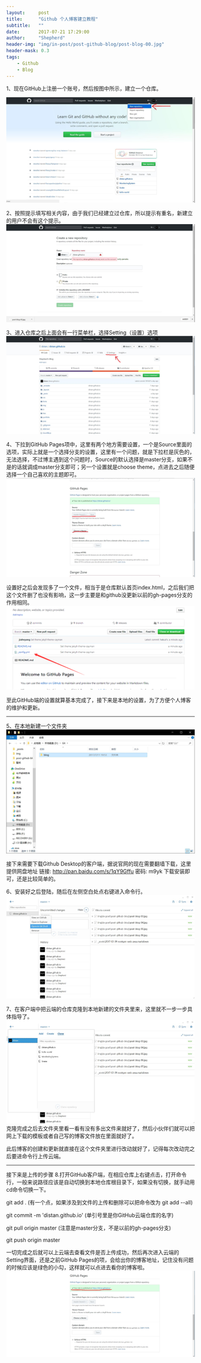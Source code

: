 ```yaml
---
layout:     post
title:      "Github 个人博客建立教程"
subtitle:   ""
date:       2017-07-21 17:29:00
author:     "Shepherd"
header-img: "img/in-post/post-github-blog/post-blog-00.jpg"
header-mask: 0.3
tags:
    - Github
    - Blog
---
```




1、现在GitHub上注册一个账号，然后按图中所示，建立一个仓库。

![](/img/in-post/post-github-blog/post-blog-01.jpg)


2、按照提示填写相关内容，由于我们已经建立过仓库，所以提示有重名，新建立的用户不会有这个提示。
![](/img/in-post/post-github-blog/post-blog-02.jpg)


3、进入仓库之后上面会有一行菜单栏，选择Setting（设置）选项
![](/img/in-post/post-github-blog/post-blog-03.jpg)


4、下拉到GitHub Pages项中，这里有两个地方需要设置，一个是Source里面的选项，实际上就是一个选择分支的设置，这里有一个问题，就是下拉栏是灰色的，无法选择，不过博主遇到这个问题时，Source的默认选择是master分支，如果不是的话就调成master分支即可；另一个设置就是choose theme，点进去之后随便选择一个自己喜欢的主题即可。
![](/img/in-post/post-github-blog/post-blog-04.jpg)

设置好之后会发现多了一个文件，相当于是仓库默认首页index.html，之后我们把这个文件删了也没有影响，这一步主要是和github没更新以前的gh-pages分支的作用相同。
![](/img/in-post/post-github-blog/post-blog-05.jpg)

至此GitHub端的设置就算基本完成了，接下来是本地的设置，为了方便个人博客的维护和更新。

---
5、在本地新建一个文件夹
![](/img/in-post/post-github-blog/post-blog-06.jpg)

接下来需要下载Github Desktop的客户端，据说官网的现在需要翻墙下载，这里提供网盘地址
链接: http://pan.baidu.com/s/1qY9Gffu  密码: m9yk
下载安装即可，还是比较简单的。


6、安装好之后登陆，随后在左侧空白处点右键进入命令行。
![](/img/in-post/post-github-blog/post-blog-07.jpg)


7、在客户端中把云端的仓库克隆到本地新建的文件夹里来，这里就不一步一步具体指导了。
![](/img/in-post/post-github-blog/post-blog-08.jpg)
克隆完成之后去文件夹里看一看有没有多出文件来就好了，然后小伙伴们就可以把网上下载的模板或者自己写的博客文件放在里面就好了。

此后博客的创建和更新就直接在这个文件夹里进行改动就好了，记得每次改动完之后要进命令行上传云端。

---
接下来是上传的步骤
8.打开GitHub客户端，在相应仓库上右键点击，打开命令行，一般来说路径应该是自动切换到本地仓库根目录下，如果没有切换，就手动用cd命令切换一下。

git add . (有一个点，如果涉及到文件的上传和删除可以把命令改为  git add --all)

git commit -m 'distan.github.io'  (单引号里是你GitHub云端仓库的名字)

git pull origin master (注意是master分支，不是以前的gh-pages分支)

git push origin master


一切完成之后就可以上云端去查看文件是否上传成功，然后再次进入云端的Setting界面，还是之前GitHub Pages的项，会给出你的博客地址，记住没有问题的时候应该是绿色的小勾，这样就可以点进去看你的博客啦。
![](/img/in-post/post-github-blog/post-blog-09.jpg)